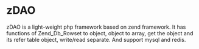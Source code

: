 zDAO
====

zDAO is a light-weight php framework based on zend framework. It has functions of Zend_Db_Rowset to object, object to array, get the object and its refer table object, write/read separate. And support mysql and redis.  